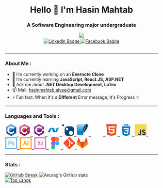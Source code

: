 ### 
<div id="header" align="center">

  <h1>Hello 👋 I'm Hasin Mahtab</h1>
  <h3>A Software Engineering major undergraduate</h3>
  
  <img src="https://d2xrkn56aw2rdo.cloudfront.net/icc/assets/Mobile/Loading_Blue.gif" width="100"/>
  
  <div id="badges">
  <a href="https://www.linkedin.com/in/hasin-mahtab-4b9640217/">
    <img src="https://img.shields.io/badge/LinkedIn-grey?style=for-the-badge&logo=linkedin&logoColor=blue" alt="LinkedIn Badge"/>
  </a>
  <a href="https://www.facebook.com/hasinmahtab.alvee/">
    <img src="https://img.shields.io/badge/Facebook-blue?style=for-the-badge&logo=facebook&logoColor=white" alt="Facebook Badge"/>
  </a>
</div>
  
  <img src="https://komarev.com/ghpvc/?username=hasin023&style=rounded-square&color=blue" alt=""/>
   
</div>

---

###  About Me :

- 🔭 I’m currently working on an **Evernote Clone**
- 🌱 I’m currently learning **JavaScript, React.JS, ASP.NET**
- 💬 Ask me about **.NET Desktop Development, LaTex**
- 📫 Mail: hasinmahtab.alvee@gmail.com
- ⚡ Fun fact: When it's a **Different** Error message, It's Progress ✨

---

###  Languages and Tools :

<div>
  <a href="https://www.javatpoint.com/c-programming-language-tutorial">
  <img src="https://github.com/hasin023/DevIcons/blob/main/icons/c/c-original.svg" title="C" alt="C" width="40" height="40"/>
  </a>
  <a href="https://www.w3schools.com/cpp/cpp_intro.asp">
  <img src="https://github.com/hasin023/DevIcons/blob/main/icons/cplusplus/cplusplus-original.svg" title="C++" alt="C++" width="40" height="40"/>&nbsp;
  </a>
  <a href="https://learn.microsoft.com/en-us/dotnet/csharp/">
  <img src="https://github.com/hasin023/DevIcons/blob/main/icons/csharp/csharp-original.svg" title="C#" alt="C#" width="40" height="40"/>&nbsp;
  </a>
  <a href="https://dotnet.microsoft.com/en-us/">
  <img src="https://github.com/hasin023/DevIcons/blob/main/icons/dot-net/dot-net-original.svg" title=".NET" alt=".NET" width="40" height="40"/>&nbsp;
  </a>
  <a href="https://www.nuget.org/">
  <img src="https://github.com/hasin023/DevIcons/blob/main/icons/nuget/nuget-original.svg" title="NuGet" alt="NuGet" width="40" height="40"/>&nbsp;
  </a>
  <a href="https://sqlite.org/index.html">
  <img src="https://github.com/hasin023/DevIcons/blob/main/icons/sqlite/sqlite-original.svg" title="SQLite"  alt="SQLite" width="40" height="40"/>&nbsp;
  </a>
  <a href="https://www.latex-project.org/">
  <img src="https://github.com/hasin023/DevIcons/blob/main/icons/latex/latex_white.svg" title="LaTex" alt="LaTex" width="40" height="40"/>&nbsp;
  </a>
  <a href="https://html.com/html5/">
  <img src="https://github.com/hasin023/DevIcons/blob/main/icons/html5/html5-original.svg" title="HTML5" alt="HTML" width="40" height="40"/>&nbsp;
  </a>
  <a href="https://www.w3schools.com/css/">
  <img src="https://github.com/hasin023/DevIcons/blob/main/icons/css3/css3-plain-wordmark.svg"  title="CSS3" alt="CSS" width="40" height="40"/>&nbsp;
  </a>
  <a href="https://developer.mozilla.org/en-US/docs/Web/JavaScript">
  <img src="https://github.com/hasin023/DevIcons/blob/main/icons/javascript/javascript-original.svg" title="JavaScript" alt="JavaScript" width="40" height="40"/>&nbsp;
  </a>
  <a href="https://www.adobe.com/products/photoshop.html">
  <img src="https://github.com/hasin023/DevIcons/blob/main/icons/photoshop/photoshop-line.svg" title="Photoshop" alt="Photoshop" width="40" height="40"/>&nbsp;
  </a>
  <a href="https://www.adobe.com/products/illustrator.html">
  <img src="https://github.com/hasin023/DevIcons/blob/main/icons/illustrator/illustrator-line.svg" title="Illustrator" alt="Illustrator" width="40" height="40"/>&nbsp;
  </a>
  <a href="https://helpx.adobe.com/support/xd.html">
  <img src="https://github.com/hasin023/DevIcons/blob/main/icons/xd/xd-line.svg" title="XD"  alt="XD" width="40" height="40"/>&nbsp;
  </a>
  <a href="https://www.figma.com/ui-design-tool/">
  <img src="https://github.com/hasin023/DevIcons/blob/main/icons/figma/figma-original.svg" title="Figma" alt="Figma " width="40" height="40"/>&nbsp;
  </a>
  <a href="https://git-scm.com/">
  <img src="https://github.com/hasin023/DevIcons/blob/main/icons/git/git-original.svg" title="Git" **alt="Git" width="40" height="40"/>
  </a>
  <a href="https://about.gitlab.com/">
  <img src="https://github.com/hasin023/DevIcons/blob/main/icons/gitlab/gitlab-original.svg" title="GitLab" **alt="GitLab" width="40" height="40"/>
  </a>
</div>


---

###  Stats :

[![GitHub Streak](https://github-readme-streak-stats.herokuapp.com?user=hasin023&theme=dark&hide_border=true)](https://git.io/streak-stats)
![Anurag's GitHub stats](https://github-readme-stats.vercel.app/api?username=hasin023&show_icons=true&theme=dark&hide_border=true)
<br />
[![Top Langs](https://github-readme-stats.vercel.app/api/top-langs/?username=hasin023&layout=compact&theme=dark&hide_border=true)](https://github.com/anuraghazra/github-readme-stats)

